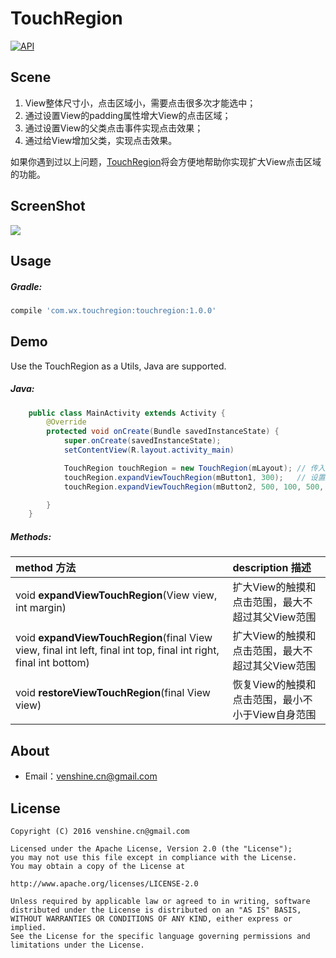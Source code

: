 # TouchRegion

[![API](https://img.shields.io/badge/API-14%2B-brightgreen.svg?style=flat)](https://android-arsenal.com/api?level=14)


Scene
--
1. View整体尺寸小，点击区域小，需要点击很多次才能选中；
2. 通过设置View的padding属性增大View的点击区域；
3. 通过设置View的父类点击事件实现点击效果；
4. 通过给View增加父类，实现点击效果。  

如果你遇到过以上问题，[TouchRegion](https://github.com/venshine/TouchRegion)将会方便地帮助你实现扩大View点击区域的功能。

ScreenShot
--
![](https://github.com/venshine/TouchRegion/blob/master/screenshot/screenshot.gif)

Usage
--
##### Gradle:
```groovy
compile 'com.wx.touchregion:touchregion:1.0.0'
```

Demo
--
Use the TouchRegion as a Utils, Java are supported.

##### Java:
```Java
    public class MainActivity extends Activity {
        @Override
        protected void onCreate(Bundle savedInstanceState) {
            super.onCreate(savedInstanceState);
            setContentView(R.layout.activity_main)

            TouchRegion touchRegion = new TouchRegion(mLayout); // 传入父类引用
            touchRegion.expandViewTouchRegion(mButton1, 300);   // 设置button1扩大300px点击区域
            touchRegion.expandViewTouchRegion(mButton2, 500, 100, 500, 100);    // 设置button2扩大(ltrt:500,100,500,100)点击区域

        }
    }
```

##### Methods:
| method 方法          | description 描述 |
|:---				 |:---|
| void **expandViewTouchRegion**(View view, int margin)  	     | 扩大View的触摸和点击范围，最大不超过其父View范围 |
| void **expandViewTouchRegion**(final View view, final int left, final int top, final int right, final int bottom) | 扩大View的触摸和点击范围，最大不超过其父View范围 |
| void **restoreViewTouchRegion**(final View view) 	     | 恢复View的触摸和点击范围，最小不小于View自身范围 |


About
--
* Email：venshine.cn@gmail.com


License
--
    Copyright (C) 2016 venshine.cn@gmail.com

    Licensed under the Apache License, Version 2.0 (the "License");
    you may not use this file except in compliance with the License.
    You may obtain a copy of the License at

    http://www.apache.org/licenses/LICENSE-2.0

    Unless required by applicable law or agreed to in writing, software
    distributed under the License is distributed on an "AS IS" BASIS,
    WITHOUT WARRANTIES OR CONDITIONS OF ANY KIND, either express or implied.
    See the License for the specific language governing permissions and
    limitations under the License.

